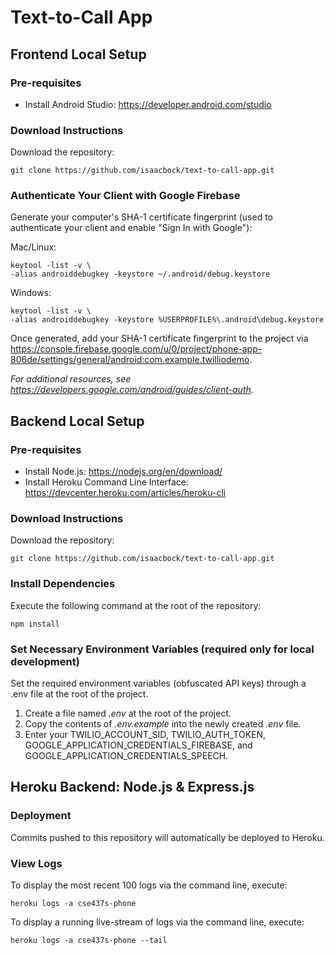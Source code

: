 # Text-to-Call App

## Frontend Local Setup

### Pre-requisites

- Install Android Studio: https://developer.android.com/studio

### Download Instructions

Download the repository:

```
git clone https://github.com/isaacbock/text-to-call-app.git
```

### Authenticate Your Client with Google Firebase

Generate your computer's SHA-1 certificate fingerprint (used to authenticate your client and enable "Sign In with Google"):

Mac/Linux:

```
keytool -list -v \
-alias androiddebugkey -keystore ~/.android/debug.keystore
```

Windows:

```
keytool -list -v \
-alias androiddebugkey -keystore %USERPROFILE%\.android\debug.keystore
```

Once generated, add your SHA-1 certificate fingerprint to the project via https://console.firebase.google.com/u/0/project/phone-app-806de/settings/general/android:com.example.twilliodemo.

_For additional resources, see https://developers.google.com/android/guides/client-auth._

## Backend Local Setup

### Pre-requisites

- Install Node.js: https://nodejs.org/en/download/
- Install Heroku Command Line Interface: https://devcenter.heroku.com/articles/heroku-cli

### Download Instructions

Download the repository:

```
git clone https://github.com/isaacbock/text-to-call-app.git
```

### Install Dependencies

Execute the following command at the root of the repository:

```
npm install
```

### Set Necessary Environment Variables (required only for local development)

Set the required environment variables (obfuscated API keys) through a .env file at the root of the project.

1. Create a file named _.env_ at the root of the project.
2. Copy the contents of _.env.example_ into the newly created _.env_ file.
3. Enter your TWILIO_ACCOUNT_SID, TWILIO_AUTH_TOKEN, GOOGLE_APPLICATION_CREDENTIALS_FIREBASE, and GOOGLE_APPLICATION_CREDENTIALS_SPEECH.

## Heroku Backend: Node.js & Express.js

### Deployment

Commits pushed to this repository will automatically be deployed to Heroku.

### View Logs

To display the most recent 100 logs via the command line, execute:

```
heroku logs -a cse437s-phone
```

To display a running live-stream of logs via the command line, execute:

```
heroku logs -a cse437s-phone --tail
```
